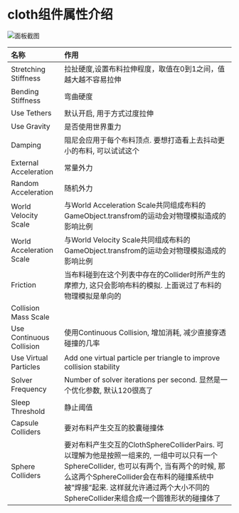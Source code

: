# cloth组件属性介绍
![面板截图](http://img.voidcn.com/vcimg/000/003/063/344_ce3_4b5.jpg)

|名称|作用|
|:--|:--|
|Stretching Stiffness|拉扯硬度,设置布料拉伸程度，取值在0到1之间，值越大越不容易拉伸
|Bending Stiffness|弯曲硬度
|Use Tethers|默认开启, 用于方式过度拉伸
|Use Gravity|是否使用世界重力
|Damping|阻尼会应用于每个布料顶点. 要想打造看上去抖动更小的布料, 可以试试这个
|External Acceleration|常量外力
|Random Acceleration|随机外力
|World Velocity Scale|与World Acceleration Scale共同组成布料的GameObject.transfrom的运动会对物理模拟造成的影响比例
|World Acceleration Scale|与World Velocity Scale共同组成布料的GameObject.transfrom的运动会对物理模拟造成的影响比例
|Friction|当布料碰到在这个列表中存在的Collider时所产生的摩擦力, 这只会影响布料的模拟. 上面说过了布料的物理模拟是单向的
|Collision Mass Scale|
|Use Continuous Collision|使用Continuous Collision, 增加消耗, 减少直接穿透碰撞的几率
|Use Virtual Particles|Add one virtual particle per triangle to improve collision stability
|Solver Frequency|Number of solver iterations per second. 显然是一个优化参数, 默认120很高了
|Sleep Threshold|静止阈值
|Capsule Colliders|要对布料产生交互的胶囊碰撞体
|Sphere Colliders|要对布料产生交互的ClothSphereColliderPairs. 可以理解为他是按照一组来的, 一组中可以只有一个SphereCollider, 也可以有两个, 当有两个的时候, 那么这两个SphereCollider会在布料的碰撞系统中被”焊接”起来. 这样就允许通过两个大小不同的SphereCollider来组合成一个圆锥形状的碰撞体了
